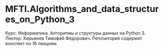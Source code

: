 # MFTI.Algorithms_and_data_structures_on_Python_3

Курс: Информатика. Алгоритмы и структуры данных на Python 3.
Лектор: Хирьянов Тимофей Фёдорович.
Репозиторий содержит конспект по 16 лекциям.
